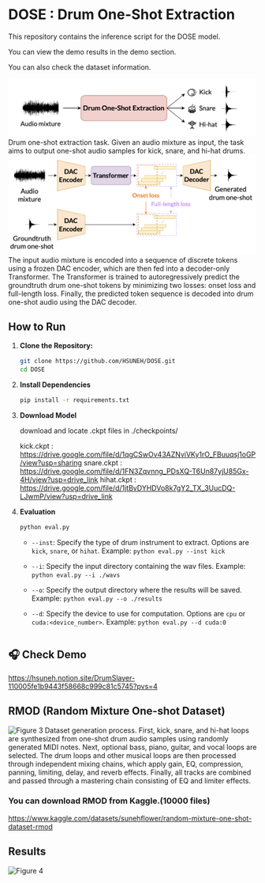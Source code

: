 # DOSE : Drum One-Shot Extraction
This repository contains the inference script for the DOSE model. 

You can view the demo results in the demo section. 

You can also check the dataset information.

![Figure 1](./figures/1_task.png)
Drum one-shot extraction task. Given an audio mixture as input, the task aims to output one-shot audio samples for kick, snare, and hi-hat drums.
![Figure 2](./figures/2_method.png)
The input audio mixture is encoded into a sequence of discrete tokens using a frozen DAC encoder, which are then fed into a decoder-only Transformer. The Transformer is trained to autoregressively predict the groundtruth drum one-shot tokens by minimizing two losses: onset loss and full-length loss. Finally, the predicted token sequence is decoded into drum one-shot audio using the DAC decoder.

## How to Run

1. **Clone the Repository:**
   ```bash
   git clone https://github.com/HSUNEH/DOSE.git
   cd DOSE
2. **Install Dependencies**
    ```bash
    pip install -r requirements.txt
3. **Download Model**


    download and locate .ckpt files in ./checkpoints/


    kick.ckpt : https://drive.google.com/file/d/1qgCSwOv43AZNviVKy1rO_FBuuqsj1oGP/view?usp=sharing
    snare.ckpt : https://drive.google.com/file/d/1FN3Zqvnng_PDsXQ-T6Un87yjU85Gx-4H/view?usp=drive_link
    hihat.ckpt : https://drive.google.com/file/d/1jtBvDYHDVo8k7gY2_TX_3UucDQ-LJwmP/view?usp=drive_link

    
4. **Evaluation**
    ```bash
    python eval.py
    ```
    - `--inst`: Specify the type of drum instrument to extract. Options are `kick`, `snare`, or `hihat`.
      Example: `python eval.py --inst kick`
    
    - `--i`: Specify the input directory containing the wav files.
      Example: `python eval.py --i ./wavs`
    
    - `--o`: Specify the output directory where the results will be saved.
      Example: `python eval.py --o ./results`
    
    - `--d`: Specify the device to use for computation. Options are `cpu` or `cuda:<device_number>`.
      Example: `python eval.py --d cuda:0`
    ```

## 🎧 Check Demo 
https://hsuneh.notion.site/DrumSlayer-110005fe1b9443f58668c999c81c5745?pvs=4

## RMOD (Random Mixture One-shot Dataset)
![Figure 3](./figures/3_dataset.png)
Dataset generation process. First, kick, snare, and hi-hat loops are synthesized from one-shot drum audio samples using randomly generated MIDI notes. Next, optional bass, piano, guitar, and vocal loops are selected. The drum loops and other musical loops are then processed through independent mixing chains, which apply gain, EQ, compression, panning, limiting, delay, and reverb effects. Finally, all tracks are combined and passed through a mastering chain consisting of EQ and limiter effects.

### You can download RMOD from Kaggle.(10000 files)

https://www.kaggle.com/datasets/sunehflower/random-mixture-one-shot-dataset-rmod

## Results
![Figure 4](./figures/4_result.png)